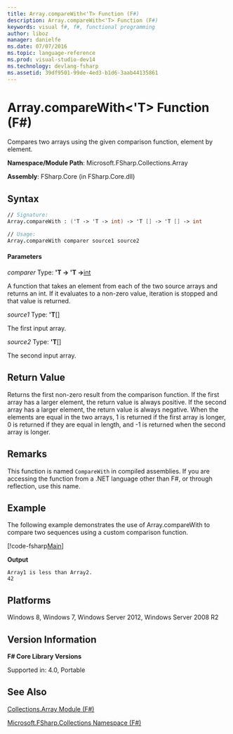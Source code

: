 ```yaml
---
title: Array.compareWith<'T> Function (F#)
description: Array.compareWith<'T> Function (F#)
keywords: visual f#, f#, functional programming
author: liboz
manager: danielfe
ms.date: 07/07/2016
ms.topic: language-reference
ms.prod: visual-studio-dev14
ms.technology: devlang-fsharp
ms.assetid: 39df9501-99de-4ed3-b1d6-3aab44135861
---
```


# Array.compareWith<'T> Function (F#)

Compares two arrays using the given comparison function, element by element.

**Namespace/Module Path**: Microsoft.FSharp.Collections.Array

**Assembly**: FSharp.Core (in FSharp.Core.dll)

## Syntax

```fsharp
// Signature:
Array.compareWith : ('T -> 'T -> int) -> 'T [] -> 'T [] -> int

// Usage:
Array.compareWith comparer source1 source2
```

#### Parameters
*comparer*
Type: **'T -&gt; 'T -&gt;**[int](https://msdn.microsoft.com/library/025d5455-3622-4ea5-9573-3ecbd4ee1375)

A function that takes an element from each of the two source arrays and returns an int. If it evaluates to a non-zero value, iteration is stopped and that value is returned.

*source1*
Type: **'T**[[]](https://msdn.microsoft.com/library/def20292-9aae-4596-9275-b94e594f8493)

The first input array.

*source2*
Type: **'T**[[]](https://msdn.microsoft.com/library/def20292-9aae-4596-9275-b94e594f8493)

The second input array.

## Return Value
Returns the first non-zero result from the comparison function. If the first array has a larger element, the return value is always positive. 
If the second array has a larger element, the return value is always negative. 
When the elements are equal in the two arrays, 1 is returned if the first array is longer, 
0 is returned if they are equal in length, and -1 is returned when the second array is longer.

## Remarks
This function is named `CompareWith` in compiled assemblies. If you are accessing the function from a .NET language other than F#, or through reflection, use this name.

## Example

The following example demonstrates the use of Array.compareWith to compare two sequences using a custom comparison function.

[!code-fsharp[Main](~samples/snippets/fsharp/arrays/snippet114.fs)]

**Output**

```
Array1 is less than Array2.
42
```

## Platforms
Windows 8, Windows 7, Windows Server 2012, Windows Server 2008 R2

## Version Information
**F# Core Library Versions**

Supported in: 4.0, Portable

## See Also
[Collections.Array Module &#40;F&#35;&#41;](Collections.Array-Module-%5BFSharp%5D.md)

[Microsoft.FSharp.Collections Namespace &#40;F&#35;&#41;](Microsoft.FSharp.Collections-Namespace-%5BFSharp%5D.md)